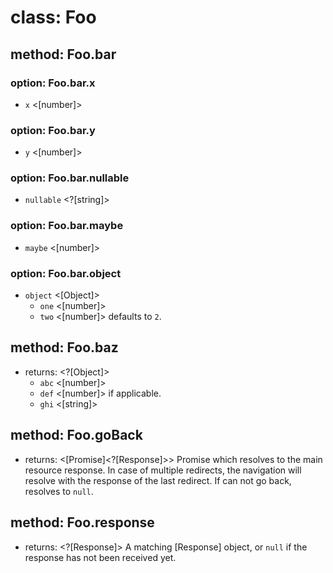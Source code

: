# class: Foo

## method: Foo.bar

### option: Foo.bar.x
- `x` <[number]>

### option: Foo.bar.y
- `y` <[number]>

### option: Foo.bar.nullable
- `nullable` <?[string]>

### option: Foo.bar.maybe
- `maybe` <[number]>

### option: Foo.bar.object
- `object` <[Object]>
  - `one` <[number]>
  - `two` <[number]> defaults to `2`.

## method: Foo.baz
- returns: <?[Object]>
  - `abc` <[number]>
  - `def` <[number]> if applicable.
  - `ghi` <[string]>

## method: Foo.goBack
- returns: <[Promise]<?[Response]>> Promise which resolves to the main resource response. In case of multiple redirects, the navigation will resolve with the response of the last redirect. If
can not go back, resolves to `null`.

## method: Foo.response
- returns: <?[Response]> A matching [Response] object, or `null` if the response has not been received yet.
